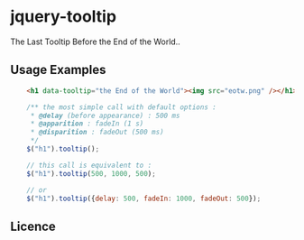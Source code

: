 jquery-tooltip
==============

The Last Tooltip Before the End of the World..

Usage Examples
--------------

```html
	<h1 data-tooltip="the End of the World"><img src="eotw.png" /></h1>
```

```js
	/** the most simple call with default options :
	 * @delay (before appearance) : 500 ms
	 * @apparition : fadeIn (1 s)
	 * @disparition : fadeOut (500 ms)
	 */ 
	$("h1").tooltip();

	// this call is equivalent to :
	$("h1").tooltip(500, 1000, 500);

	// or
	$("h1").tooltip({delay: 500, fadeIn: 1000, fadeOut: 500});		
```

Licence
-------

